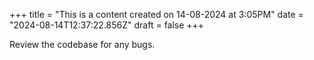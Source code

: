 +++
title = "This is a content created on 14-08-2024 at 3:05PM"
date = "2024-08-14T12:37:22.856Z"
draft = false
+++

  Review the codebase for any bugs.
        
